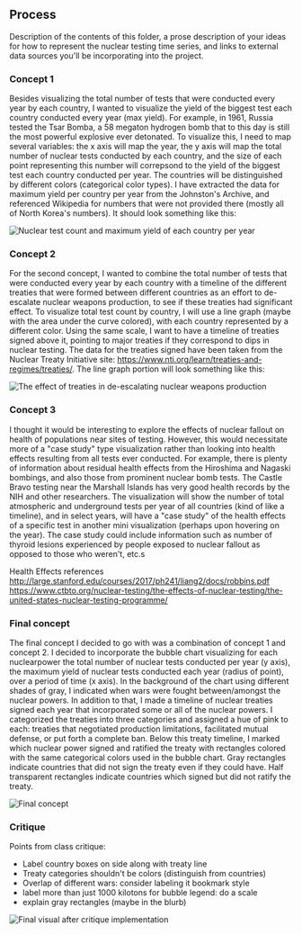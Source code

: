 ## Process

Description of the contents of this folder, a prose description of your ideas for how to represent
the nuclear testing time series, and links to external data sources you'll be incorporating into
the project.

### Concept 1

Besides visualizing the total number of tests that were conducted every year by each country, I wanted to visualize the yield of the biggest test each country conducted every year (max yield). For example, in 1961, Russia tested the Tsar Bomba, a 58 megaton hydrogen bomb that to this day is still the most powerful explosive ever detonated. To visualize this, I need to map several variables: the x axis will map the year, the y axis will map the total number of nuclear tests conducted by each country, and the size of each point representing this number will correpsond to the yield of the biggest test each country conducted per year. The countries will be distinguished by different colors (categorical color types). I have extracted the data for maximum yield per country per year from the Johnston's Archive, and referenced Wikipedia for numbers that were not provided there (mostly all of North Korea's numbers). It should look something like this:

![Nuclear test count and maximum yield of each country per year](/DVIA_project2_concept1.png)


### Concept 2

For the second concept, I wanted to combine the total number of tests that were conducted every year by each country with a timeline of the different treaties that were formed between different countries as an effort to de-escalate nuclear weapons production, to see if these treaties had significant effect. To visualize total test count by country, I will use a line graph (maybe with the area under the curve colored), with each country represented by a different color. Using the same scale, I want to have a timeline of treaties signed above it, pointing to major treaties if they correspond to dips in nuclear testing. The data for the treaties signed have been taken from the Nuclear Treaty Initiative site: https://www.nti.org/learn/treaties-and-regimes/treaties/. The line graph portion will look something like this:

![The effect of treaties in de-escalating nuclear weapons production](/DVIA_project2_concept2.png) 

### Concept 3

I thought it would be interesting to explore the effects of nuclear fallout on health of populations near sites of testing. However, this would necessitate more of a "case study" type visualization rather than looking into health effects resulting from all tests ever conducted. For example, there is plenty of information about residual health effects from the Hiroshima and Nagaski bombings, and also those from prominent nuclear bomb tests. The Castle Bravo testing near the Marshall Islands has very good health records by the NIH and other researchers. The visualization will show the number of total atmospheric and underground tests per year of all countries (kind of like a timeline), and in select years, will have a "case study" of the health effects of a specific test in another mini visualization (perhaps upon hovering on the year). The case study could include information such as number of thyroid lesions experienced by people exposed to nuclear fallout as opposed to those who weren't, etc.s

Health Effects references
http://large.stanford.edu/courses/2017/ph241/liang2/docs/robbins.pdf
https://www.ctbto.org/nuclear-testing/the-effects-of-nuclear-testing/the-united-states-nuclear-testing-programme/

### Final concept

The final concept I decided to go with was a combination of concept 1 and concept 2. I decided to incorporate the bubble chart visualizing for each nuclearpower the total number of nuclear tests conducted per year (y axis), the maximum yield of nuclear tests conducted each year (radius of point), over a period of time (x axis). In the background of the chart using different shades of gray, I indicated when wars were fought between/amongst the nuclear powers. In addition to that, I made a timeline of nuclear treaties signed each year that incorporated some or all of the nuclear powers. I categorized the treaties into three categories and assigned a hue of pink to each: treaties that negotiated production limitations, facilitated mutual defense, or put forth a complete ban. Below this treaty timeline, I marked which nuclear power signed and ratified the treaty with rectangles colored with the same categorical colors used in the bubble chart. Gray rectangles indicate countries that did not sign the treaty even if they could have. Half transparent rectangles indicate countries which signed but did not ratify the treaty.

![Final concept](mio/process/final_visual.png)

### Critique

Points from class critique:
- Label country boxes on side along with treaty line
- Treaty categories shouldn't be colors (distinguish from countries)
- Overlap of different wars: consider labeling it bookmark style
- label more than just 1000 kilotons for bubble legend: do a scale
- explain gray rectangles (maybe in the blurb)

![Final visual after critique implementation](/final_visual_v2.png)



